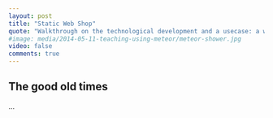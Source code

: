 ```yaml
---
layout: post
title: "Static Web Shop"
quote: "Walkthrough on the technological development and a usecase: a web shop"
#image: media/2014-05-11-teaching-using-meteor/meteor-shower.jpg
video: false
comments: true
---
```


## The good old times
...
